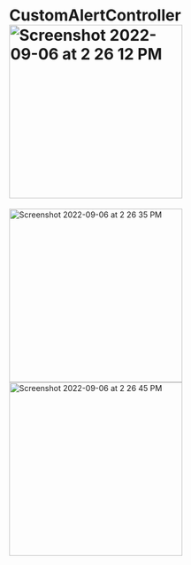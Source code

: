 # CustomAlertController<img width="313" alt="Screenshot 2022-09-06 at 2 26 12 PM" src="https://user-images.githubusercontent.com/103987686/188593026-371d3293-49f1-4c1e-9b20-1333fefec57f.png">
<img width="313" alt="Screenshot 2022-09-06 at 2 26 35 PM" src="https://user-images.githubusercontent.com/103987686/188593070-8a4f778b-fb05-47f6-af34-98deeac5e714.png">
<img width="313" alt="Screenshot 2022-09-06 at 2 26 45 PM" src="https://user-images.githubusercontent.com/103987686/188593165-97a3c843-25a0-4062-9f87-d1be3d6e586c.png">
